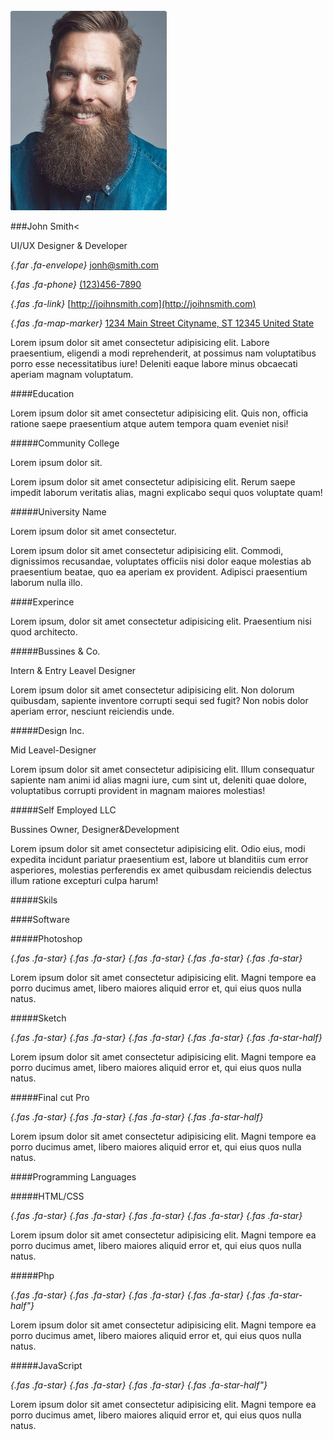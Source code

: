 ![photo](img/screenshot-2.jpg)

###John Smith<

UI/UX Designer & Developer

*{.far .fa-envelope}*
[jonh@smith.com](#)

*{.fas .fa-phone}*
[(123)456-7890](#)

*{.fas .fa-link}*
[http://joihnsmith.com](http://joihnsmith.com)

*{.fas .fa-map-marker}*
[1234 Main Street Cityname, ST 12345 United State](#)
                   
Lorem ipsum dolor sit amet consectetur adipisicing elit. Labore praesentium, eligendi a modi reprehenderit, at possimus nam voluptatibus porro esse necessitatibus iure! Deleniti eaque labore minus obcaecati aperiam magnam voluptatum.

####Education
                
Lorem ipsum dolor sit amet consectetur adipisicing elit. Quis non, officia ratione saepe praesentium atque autem tempora quam eveniet nisi!

#####Community College

Lorem ipsum dolor sit.
                
Lorem ipsum dolor sit amet consectetur adipisicing elit. Rerum saepe impedit laborum veritatis alias, magni explicabo sequi quos voluptate quam!

#####University Name

Lorem ipsum dolor sit amet consectetur.
                
Lorem ipsum dolor sit amet consectetur adipisicing elit. Commodi, dignissimos recusandae, voluptates officiis nisi dolor eaque molestias ab praesentium beatae, quo ea aperiam ex provident. Adipisci praesentium laborum nulla illo.

####Experince

Lorem ipsum, dolor sit amet consectetur adipisicing elit. Praesentium nisi quod architecto.
                
#####Bussines & Co.

Intern & Entry Leavel Designer
                
Lorem ipsum dolor sit amet consectetur adipisicing elit. Non dolorum quibusdam, sapiente inventore corrupti sequi sed fugit? Non nobis dolor aperiam error, nesciunt reiciendis unde.

#####Design Inc.

Mid Leavel-Designer
                
Lorem ipsum dolor sit amet consectetur adipisicing elit. Illum consequatur sapiente nam animi id alias magni iure, cum sint ut, deleniti quae dolore, voluptatibus corrupti provident in magnam maiores molestias!
                
#####Self Employed LLC

Bussines Owner, Designer&Development

Lorem ipsum dolor sit amet consectetur adipisicing elit. Odio eius, modi expedita incidunt pariatur praesentium est, labore ut blanditiis cum error asperiores, molestias perferendis ex amet quibusdam reiciendis delectus illum ratione excepturi culpa harum!

#####Skils
            
####Software
            
#####Photoshop

*{.fas .fa-star}*
*{.fas .fa-star}*
*{.fas .fa-star}*
*{.fas .fa-star}*
*{.fas .fa-star}*
         
Lorem ipsum dolor sit amet consectetur adipisicing elit. Magni tempore ea porro ducimus amet, libero maiores aliquid error et, qui eius quos nulla natus.

#####Sketch

*{.fas .fa-star}*
*{.fas .fa-star}*
*{.fas .fa-star}*
*{.fas .fa-star}*
*{.fas .fa-star-half}*

Lorem ipsum dolor sit amet consectetur adipisicing elit. Magni tempore ea porro ducimus amet, libero maiores aliquid error et, qui eius quos nulla natus.

#####Final cut Pro

*{.fas .fa-star}*
*{.fas .fa-star}*
*{.fas .fa-star}*
*{.fas .fa-star-half}*

Lorem ipsum dolor sit amet consectetur adipisicing elit. Magni tempore ea porro ducimus amet, libero maiores aliquid error et, qui eius quos nulla natus.

####Programming Languages

#####HTML/CSS

*{.fas .fa-star}*
*{.fas .fa-star}*
*{.fas .fa-star}*
*{.fas .fa-star}*
*{.fas .fa-star}*

Lorem ipsum dolor sit amet consectetur adipisicing elit. Magni tempore ea porro ducimus amet, libero maiores aliquid error et, qui eius quos nulla natus.

#####Php

*{.fas .fa-star}*
*{.fas .fa-star}*
*{.fas .fa-star}*
*{.fas .fa-star}*
*{.fas .fa-star-half"}*  

Lorem ipsum dolor sit amet consectetur adipisicing elit. Magni tempore ea porro ducimus amet, libero maiores aliquid error et, qui eius quos nulla natus.

#####JavaScript

*{.fas .fa-star}*
*{.fas .fa-star}*
*{.fas .fa-star}*
*{.fas .fa-star-half"}* 

Lorem ipsum dolor sit amet consectetur adipisicing elit. Magni tempore ea porro ducimus amet, libero maiores aliquid error et, qui eius quos nulla natus.